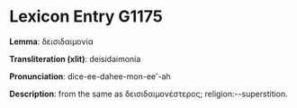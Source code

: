 # Lexicon Entry G1175

**Lemma**: δεισιδαιμονία

**Transliteration (xlit)**: deisidaimonía

**Pronunciation**: dice-ee-dahee-mon-ee'-ah

**Description**:
from the same as δεισιδαιμονέστερος; religion:--superstition.
